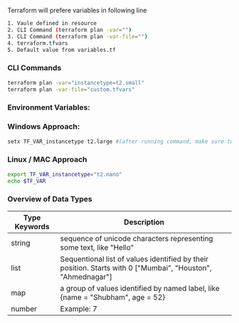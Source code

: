 Terraform will prefere variables in following line
```sh
1. Vaule defined in resource
2. CLI Command (terraform plan -var="")
3. CLI Command (terraform plan -var-file="")
4. terraform.tfvars
5. Default value from variables.tf
```

### CLI Commands

```sh
terraform plan -var="instancetype=t2.small"
terraform plan -var-file="custom.tfvars"
```

### Environment Variables:

### Windows Approach:
```sh
setx TF_VAR_instancetype t2.large #(after running command, make sure to use new commmand prompt)
``` 
### Linux / MAC Approach
```sh
export TF_VAR_instancetype="t2.nano"
echo $TF_VAR
```

### Overview of Data Types

| Type Keywords | Description |
| --- | --- |
| string | sequence of unicode characters representing some text, like "Hello" |
| list | Sequentional list of values identified by their position. Starts with 0 ["Mumbai", "Houston", "Ahmednagar"] | 
| map | a group of values identified by named label, like {name = "Shubham", age = 52} |
| number | Example: 7 |
